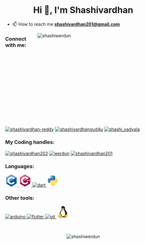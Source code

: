 <h1 align="center">Hi 👋, I'm Shashivardhan</h1>

- 📫 How to reach me **shashivardhan201@gmail.com**

<img align="right" src="https://github-readme-stats.vercel.app/api/top-langs?username=shashiwerdun&show_icons=true&locale=en&layout=compact" alt="shashiwerdun" width="400" height="300"/>

<h3 align="left">Connect with me:</h3>
<p align="left">
<a href="https://linkedin.com/in/shashivardhan-reddy" target="blank"><img align="center" src="https://raw.githubusercontent.com/rahuldkjain/github-profile-readme-generator/master/src/images/icons/Social/linked-in-alt.svg" alt="shashivardhan-reddy" height="30" width="40" /></a>
<a href="https://fb.com/shashivardhangud4u" target="blank"><img align="center" src="https://raw.githubusercontent.com/rahuldkjain/github-profile-readme-generator/master/src/images/icons/Social/facebook.svg" alt="shashivardhangud4u" height="30" width="40" /></a>
<a href="https://instagram.com/shashi_vadyala" target="blank"><img align="center" src="https://raw.githubusercontent.com/rahuldkjain/github-profile-readme-generator/master/src/images/icons/Social/instagram.svg" alt="shashi_vadyala" height="30" width="40" /></a>
</p>

<h3 align="left">My Coding handles:</h3>
<p align="left">
<a href="https://www.hackerrank.com/shashivardhan202" target="blank"><img align="center" src="https://raw.githubusercontent.com/rahuldkjain/github-profile-readme-generator/master/src/images/icons/Social/hackerrank.svg" alt="shashivardhan202" height="30" width="40" /></a>
<a href="https://codeforces.com/profile/werdun" target="blank"><img align="center" src="https://news.itmo.ru/images/news/big/917925.jpg" alt="werdun" height="30" width="40" /></a>
<a href="https://www.leetcode.com/shashivardhan201" target="blank"><img align="center" src="https://raw.githubusercontent.com/rahuldkjain/github-profile-readme-generator/master/src/images/icons/Social/leet-code.svg" alt="shashivardhan201" height="30" width="40" /></a>
</p>

<h3 align="left">Languages:</h3>
<p align="left"> <a href="https://www.cprogramming.com/" target="_blank"> <img src="https://raw.githubusercontent.com/devicons/devicon/master/icons/c/c-original.svg" alt="c" width="40" height="40"/> </a> <a href="https://www.w3schools.com/cpp/" target="_blank"> <img src="https://raw.githubusercontent.com/devicons/devicon/master/icons/cplusplus/cplusplus-original.svg" alt="cplusplus" width="40" height="40"/> </a> <a href="https://dart.dev" target="_blank"> <img src="https://www.vectorlogo.zone/logos/dartlang/dartlang-icon.svg" alt="dart" width="40" height="40"/> </a> <a href="https://www.python.org" target="_blank"> <img src="https://raw.githubusercontent.com/devicons/devicon/master/icons/python/python-original.svg" alt="python" width="40" height="40"/> </a> 
</p>

<h3 align="left">Other tools:</h3>
<p align="left">
<a href="https://www.arduino.cc/" target="_blank"> <img src="https://cdn.worldvectorlogo.com/logos/arduino-1.svg" alt="arduino" width="40" height="40"/> </a>
<a href="https://flutter.dev" target="_blank"> <img src="https://www.vectorlogo.zone/logos/flutterio/flutterio-icon.svg" alt="flutter" width="40" height="40"/> </a> <a href="https://git-scm.com/" target="_blank"> <img src="https://www.vectorlogo.zone/logos/git-scm/git-scm-icon.svg" alt="git" width="40" height="40"/> </a> <a href="https://www.linux.org/" target="_blank"> <img src="https://raw.githubusercontent.com/devicons/devicon/master/icons/linux/linux-original.svg" alt="linux" width="40" height="40"/> </a> </p>
<br>
<p align="center"><img align="center" src="https://github-readme-stats.vercel.app/api?username=shashiwerdun&show_icons=true&locale=en" alt="shashiwerdun" height="200"/> </p>
